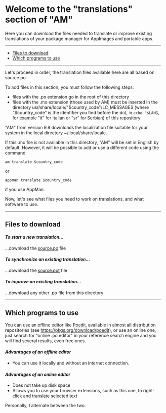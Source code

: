 # Welcome to the "translations" section of "AM"

Here you can download the files needed to translate or improve existing translations of your package manager for AppImages and portable apps.

-----------------------------

- [Files to download](#files-to-download)
- [Which programs to use](#which-programs-to-use)

-----------------------------

Let's proceed in order, the translation files available here are all based on source.po

To add files in this section, you must follow the following steps:
- files with the .po extension go in the root of this directory
- files with the .mo extension (those used by AM) must be inserted in the directory usr/share/locale/"$country_code"/LC_MESSAGES (where "$country_code" is the identifier you find before the dot, in `echo "$LANG`, for example "it" for Italian or "sr" for Serbian) of this repository

"AM" from version 9.8 downloads the localization file suitable for your system in the local directory ~/.local/share/locale.

If this .mo file is not available in this directory, "AM" will be set in English by default. However, it will be possible to add or use a different code using the command
```
am translate $country_code
```
or
```
appman translate $country_code
```
if you use AppMan.

Now, let's see what files you need to work on translations, and what software to use.

-----------------------------

## Files to download

#### *To start a new translation...*
...download the [source.po](source.po) file

#### *To synchronize an existing translation...*
...download the [source.pot](source.pot) file

#### *To improve an existing translation...*
...download any other .po file from this directory

-----------------------------

## Which programs to use

You can use an offline editor like [Poedit](https://poedit.net/download), available in almost all distribution repositories (see https://pkgs.org/download/poedit), or use an online one, just search for "online .po editor" in your reference search engine and you will find several results, even free ones.

#### *Advantages of an offline editor*
- You can use it locally and without an internet connection.

#### *Advantages of an online editor*
- Does not take up disk space
- Allows you to use your browser extensions, such as this one, to right-click and translate selected text

Personally, I alternate between the two.
